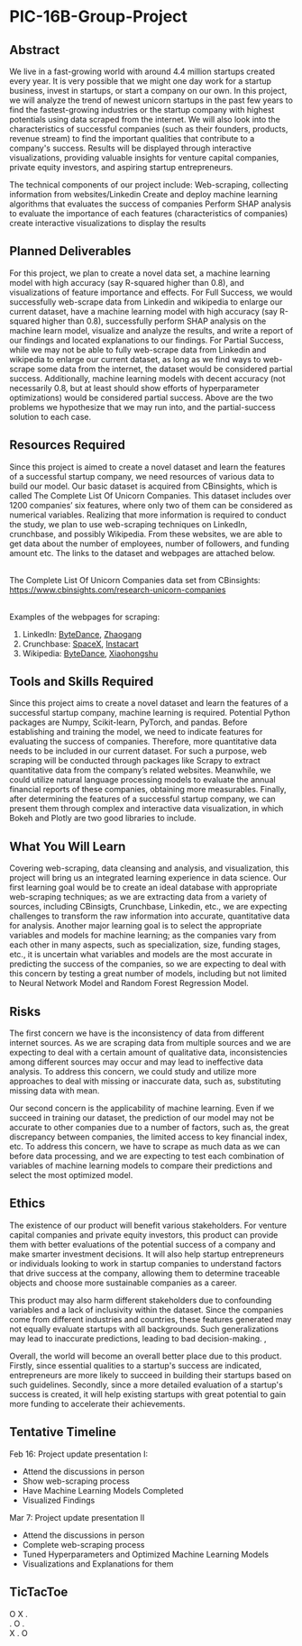# PIC-16B-Group-Project
## Abstract
We live in a fast-growing world with around 4.4 million startups created every year. It is very possible that we might one day work for a startup business, invest in startups, or start a company on our own. In this project, we will analyze the trend of newest unicorn startups in the past few years to find the fastest-growing industries or the startup company with highest potentials using data scraped from the internet. We will also look into the characteristics of successful companies (such as their founders, products, revenue stream) to find the important qualities that contribute to a company's success. Results will be displayed through interactive visualizations, providing valuable insights for venture capital companies, private equity investors, and aspiring startup entrepreneurs.

The technical components of our project include: 
Web-scraping, collecting information from websites/Linkedin
Create and deploy machine learning algorithms that evaluates the success of companies
Perform SHAP analysis to evaluate the importance of each features (characteristics of companies)
create interactive visualizations to display the results


## Planned Deliverables
For this project, we plan to create a novel data set, a machine learning model with high accuracy (say R-squared higher than 0.8), and visualizations of feature importance and effects. 
For Full Success, we would successfully web-scrape data from Linkedin and wikipedia to enlarge our current dataset, have a machine learning model with high accuracy (say R-squared higher than 0.8), successfully perform SHAP analysis on the machine learn model, visualize and analyze the results, and write a report of our findings and located explanations to our findings. 
For Partial Success, while we may not be able to fully web-scrape data from Linkedin and wikipedia to enlarge our current dataset, as long as we find ways to web-scrape some data from the internet, the dataset would be considered partial success. Additionally, machine learning models with decent accuracy (not necessarily 0.8, but at least should show efforts of hyperparameter optimizations) would be considered partial success. Above are the two problems we hypothesize that we may run into, and the partial-success solution to each case. 

 

## Resources Required
Since this project is aimed to create a novel dataset and learn the features of a successful startup company, we need resources of various data to build our model. Our basic dataset is acquired from CBinsights, which is called The Complete List Of Unicorn Companies. This dataset includes over 1200 companies’ six features, where only two of them can be considered as numerical variables. Realizing that more information is required to conduct the study, we plan to use web-scraping techniques on LinkedIn, crunchbase, and possibly Wikipedia. From these websites, we are able to get data about the number of employees, number of followers, and funding amount etc. The links to the dataset and webpages are attached below. 

<br>The Complete List Of Unicorn Companies data set from CBinsights: https://www.cbinsights.com/research-unicorn-companies 

<br>Examples of the webpages for scraping:
1. LinkedIn: [ByteDance](https://www.linkedin.com/company/bytedance/), [Zhaogang](https://www.linkedin.com/company/%E6%89%BE%E9%92%A2%E7%BD%91/)
2. Crunchbase: [SpaceX](https://www.crunchbase.com/organization/space-exploration-technologies), [Instacart](https://www.crunchbase.com/organization/instacart)
3. Wikipedia: [ByteDance](https://en.wikipedia.org/wiki/ByteDance), [Xiaohongshu](https://en.wikipedia.org/wiki/Xiaohongshu)


## Tools and Skills Required
Since this project aims to create a novel dataset and learn the features of a successful startup company, machine learning is required. Potential Python packages are Numpy, Scikit-learn, PyTorch, and pandas. Before establishing and training the model, we need to indicate features for evaluating the success of companies. Therefore, more quantitative data needs to be included in our current dataset. For such a purpose, web scraping will be conducted through packages like Scrapy to extract quantitative data from the company’s related websites. Meanwhile, we could utilize natural language processing models to evaluate the annual financial reports of these companies, obtaining more measurables. Finally, after determining the features of a successful startup company, we can present them through complex and interactive data visualization, in which Bokeh and Plotly are two good libraries to include.


## What You Will Learn
Covering web-scraping, data cleansing and analysis, and visualization, this project will bring us  an integrated learning experience in data science. Our first learning goal would be to create an ideal database with appropriate web-scraping techniques; as we are extracting data from a variety of sources, including CBinsigts, Crunchbase, Linkedin, etc., we are expecting challenges to transform the raw information into accurate, quantitative data for analysis. Another major learning goal is to select the appropriate variables and models for machine learning; as the companies vary from each other in many aspects, such as specialization, size, funding stages, etc., it is uncertain what variables and models are the most accurate in predicting the success of the companies, so we are expecting to deal with this concern by testing a great number of models, including but not limited to Neural Network Model and Random Forest Regression Model. 


## Risks
The first concern we have is the inconsistency of data from different internet sources. As we are scraping data from multiple sources and we are expecting to deal with a certain amount of qualitative data, inconsistencies among different sources may occur and may lead to ineffective data analysis. To address this concern, we could study and utilize more approaches to deal with missing or inaccurate data, such as, substituting missing data with mean.

Our second concern is the applicability of machine learning. Even if we succeed in training our dataset, the prediction of our model may not be accurate to other companies due to a number of factors, such as, the great discrepancy between companies, the limited access to key financial index, etc. To address this concern, we have to scrape as much data as we can before data processing, and we are expecting to test each combination of variables of machine learning models to compare their predictions and select the most optimized model. 


## Ethics
The existence of our product will benefit various stakeholders. For venture capital companies and private equity investors, this product can provide them with better evaluations of the potential success of a company and make smarter investment decisions. It will also help startup entrepreneurs or individuals looking to work in startup companies to understand factors that drive success at the company, allowing them to determine traceable objects and choose more sustainable companies as a career. 

This product may also harm different stakeholders due to confounding variables and a lack of inclusivity within the dataset. Since the companies come from different industries and countries, these features generated may not equally evaluate startups with all backgrounds. Such generalizations may lead to inaccurate predictions, leading to bad decision-making. ,

Overall, the world will become an overall better place due to this product. Firstly,  since essential qualities to a startup's success are indicated, entrepreneurs are more likely to succeed in building their startups based on such guidelines. Secondly, since a more detailed evaluation of a startup's success is created, it will help existing startups with great potential to gain more funding to accelerate their achievements.

## Tentative Timeline
Feb 16: Project update presentation I:
- Attend the discussions in person
- Show web-scraping process
- Have Machine Learning Models Completed 
- Visualized Findings

Mar 7: Project update presentation II
- Attend the discussions in person
- Complete web-scraping process
- Tuned Hyperparameters and Optimized Machine Learning Models
- Visualizations and Explanations for them

## TicTacToe

O X .<br>
. O .<br>
X . O<br>


